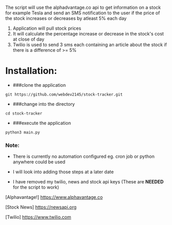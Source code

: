 The script will use the alphadvantage.co api to get information on a stock for example Tesla and send an SMS notification to the user if the price of the stock increases or decreases by atleast 5% each day

1. Application will pull stock prices
2. It will calculate the percentage increase or decrease in the stock's cost at close of day
3. Twilio is used to send 3 sms each containing an article about the stock if there is a difference of >= 5%

# Installation:

- ###clone the application

`git https://github.com/webdev2145/stock-tracker.git`

- ###change into the directory

`cd stock-tracker`
  
- ###execute the application

`python3 main.py`
  
### Note: 
- There is currently no automation configured eg. cron job or python anywhere could be used

- I will look into adding those steps at a later date

- I have removed my twilio, news and stock api keys (These are **NEEDED** for the script to work)

[Alphavantage!] https://www.alphavantage.co

[Stock News] https://newsapi.org

[Twilio] https://www.twilio.com


